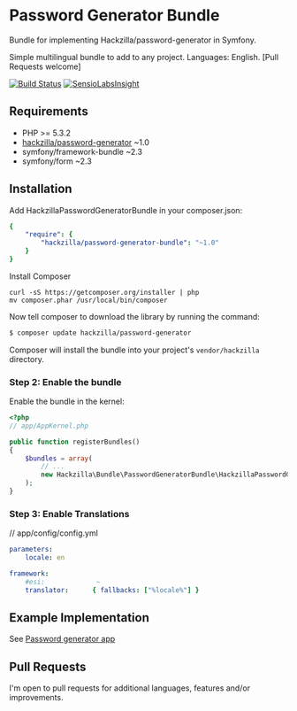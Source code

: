 Password Generator Bundle
=========================

Bundle for implementing Hackzilla/password-generator in Symfony.

Simple multilingual bundle to add to any project.
Languages: English. [Pull Requests welcome]

[![Build Status](https://travis-ci.org/hackzilla/password-generator-bundle.png?branch=master)](https://travis-ci.org/hackzilla/password-generator-bundle)
[![SensioLabsInsight](https://insight.sensiolabs.com/projects/022d0d22-f291-4923-8c03-14e665d94b9c/mini.png)](https://insight.sensiolabs.com/projects/022d0d22-f291-4923-8c03-14e665d94b9c)

Requirements
------------

* PHP >= 5.3.2
* [hackzilla/password-generator](https://github.com/hackzilla/password-generator) ~1.0
* symfony/framework-bundle ~2.3
* symfony/form ~2.3


Installation
------------

Add HackzillaPasswordGeneratorBundle in your composer.json:

```yaml
{
    "require": {
        "hackzilla/password-generator-bundle": "~1.0"
    }
}
```

Install Composer

```
curl -sS https://getcomposer.org/installer | php
mv composer.phar /usr/local/bin/composer
```

Now tell composer to download the library by running the command:

``` bash
$ composer update hackzilla/password-generator
```

Composer will install the bundle into your project's `vendor/hackzilla` directory.

### Step 2: Enable the bundle

Enable the bundle in the kernel:

``` php
<?php
// app/AppKernel.php

public function registerBundles()
{
    $bundles = array(
        // ...
        new Hackzilla\Bundle\PasswordGeneratorBundle\HackzillaPasswordGeneratorBundle(),
    );
}
```

### Step 3: Enable Translations

// app/config/config.yml
```yaml
parameters:
    locale: en

framework:
    #esi:             ~
    translator:      { fallbacks: ["%locale%"] }
```


Example Implementation
----------------------

See [Password generator app](https://github.com/hackzilla/password-generator-app)


Pull Requests
-------------

I'm open to pull requests for additional languages, features and/or improvements.
